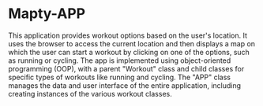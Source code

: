 # Mapty-APP
This application provides workout options based on the user's location. It uses the browser to access the current location and then displays a map on which the user can start a workout by clicking on one of the options, such as running or cycling. The app is implemented using object-oriented programming (OOP), with a parent "Workout" class and child classes for specific types of workouts like running and cycling. The "APP" class manages the data and user interface of the entire application, including creating instances of the various workout classes.
